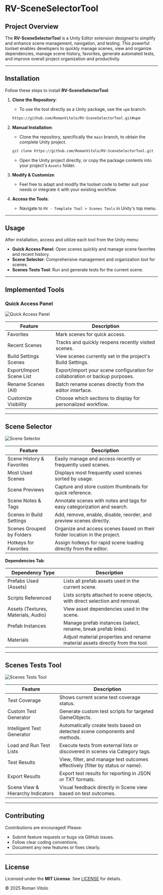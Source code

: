 # RV-SceneSelectorTool

## Project Overview
The **RV-SceneSelectorTool** is a Unity Editor extension designed to simplify and enhance scene management, navigation, and testing. This powerful toolset enables developers to quickly manage scenes, view and organize dependencies, manage scene history, favorites, generate automated tests, and improve overall project organization and productivity.

---

## Installation
Follow these steps to install **RV-SceneSelectorTool**:

1. **Clone the Repository**:
   - To use the tool directly as a Unity package, use the `upm` branch:
   ```bash
   https://github.com/RomanVitolo/RV-SceneSelectorTool.git#upm
   ```

2. **Manual Installation**:
   - Clone the repository, specifically the `main` branch, to obtain the complete Unity project.
   ```bash
   git clone https://github.com/RomanVitolo/RV-SceneSelectorTool.git
   ```
   - Open the Unity project directly, or copy the package contents into your project's `Assets` folder.

3. **Modify & Customize**:
   - Feel free to adapt and modify the toolset code to better suit your needs or integrate it with your existing workflow.

4. **Access the Tools**:
   - Navigate to `RV - Template Tool > Scenes Tools` in Unity's top menu.

---

## Usage
After installation, access and utilize each tool from the Unity menu:

- **Quick Access Panel**: Open scenes quickly and manage scene favorites and recent history.
- **Scene Selector**: Comprehensive management and organization tool for scenes.
- **Scenes Tests Tool**: Run and generate tests for the current scene.

---

## Implemented Tools

### Quick Access Panel

![Quick Access Panel](QuickAccess%20Panel%20Toolpng.png)

| Feature                    | Description                                                                  |
|----------------------------|------------------------------------------------------------------------------|
| Favorites                  | Mark scenes for quick access.                                                 |
| Recent Scenes              | Tracks and quickly reopens recently visited scenes.                           |
| Build Settings Scenes      | View scenes currently set in the project's Build Settings.                    |
| Export/Import Scene List   | Export/import your scene configuration for collaboration or backup purposes. |
| Rename Scenes (All)        | Batch rename scenes directly from the editor interface.                       |
| Customize Visibility       | Choose which sections to display for personalized workflow.                   |

---

## Scene Selector

![Scene Selector](Scene%20Selector%20Tool%20Sections.png)

| Feature                    | Description                                                                  |
|----------------------------|------------------------------------------------------------------------------|
| Scene History & Favorites  | Easily manage and access recently or frequently used scenes.                  |
| Most Used Scenes           | Displays most frequently used scenes sorted by usage.                         |
| Scene Previews             | Capture and store custom thumbnails for quick reference.                      |
| Scene Notes & Tags         | Annotate scenes with notes and tags for easy categorization and search.       |
| Scenes in Build Settings   | Add, remove, enable, disable, reorder, and preview scenes directly.           |
| Scenes Grouped by Folders  | Organize and access scenes based on their folder location in the project.     |
| Hotkeys for Favorites      | Assign hotkeys for rapid scene loading directly from the editor.              |

**Dependencies Tab**:

| Dependency Type             | Description                                                                  |
|-----------------------------|------------------------------------------------------------------------------|
| Prefabs Used (Assets)        | Lists all prefab assets used in the current scene.                           |
| Scripts Referenced          | Lists scripts attached to scene objects, with direct selection and removal.    |
| Assets (Textures, Materials, Audio) | View asset dependencies used in the scene.                           |
| Prefab Instances           | Manage prefab instances (select, rename, break prefab links).                  |
| Materials                  | Adjust material properties and rename material assets directly from the tool. |

---

## Scenes Tests Tool

![Scenes Tests Tool](Scene%20Tests%20tool.png)

| Feature                    | Description                                                                  |
|----------------------------|------------------------------------------------------------------------------|
| Test Coverage              | Shows current scene test coverage status.                                     |
| Custom Test Generator      | Generate custom test scripts for targeted GameObjects.                        |
| Intelligent Test Generator | Automatically create tests based on detected scene components and methods.     |
| Load and Run Test Lists    | Execute tests from external lists or discovered in scenes via Category tags.   |
| Test Results               | View, filter, and manage test outcomes effectively (filter by status or name).|
| Export Results             | Export test results for reporting in JSON or TXT formats.                     |
| Scene View & Hierarchy Indicators | Visual feedback directly in Scene view based on test outcomes.         |

---

## Contributing
Contributions are encouraged! Please:
- Submit feature requests or bugs via GitHub issues.
- Follow clear coding conventions.
- Document any new features or fixes clearly.

---

## License
Licensed under the **MIT License**. See [LICENSE](LICENSE) for details.

© 2025 Roman Vitolo

